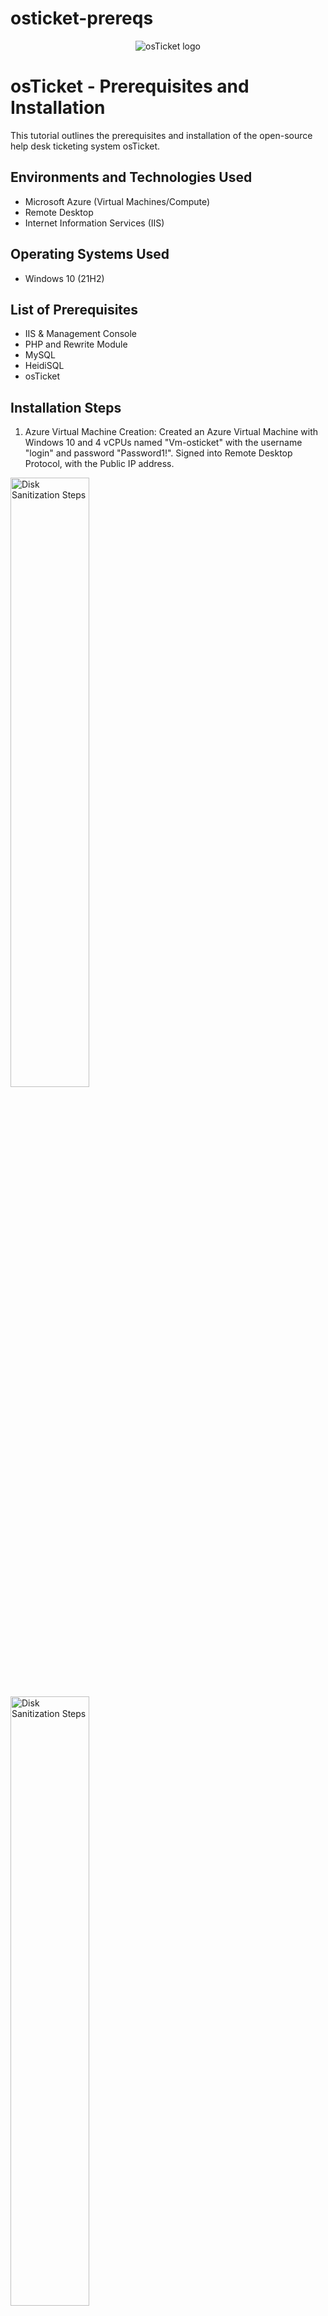 # osticket-prereqs
<p align="center">
<img src="https://i.imgur.com/Clzj7Xs.png" alt="osTicket logo"/>
</p>

<h1>osTicket - Prerequisites and Installation</h1>
This tutorial outlines the prerequisites and installation of the open-source help desk ticketing system osTicket.<br />

<h2>Environments and Technologies Used</h2>

- Microsoft Azure (Virtual Machines/Compute)
- Remote Desktop
- Internet Information Services (IIS)

<h2>Operating Systems Used </h2>

- Windows 10</b> (21H2)

<h2>List of Prerequisites</h2>

- IIS & Management Console
- PHP and Rewrite Module
- MySQL
- HeidiSQL
- osTicket

<h2>Installation Steps</h2>

1. Azure Virtual Machine Creation:
Created an Azure Virtual Machine with Windows 10 and 4 vCPUs named "Vm-osticket" with the username "login" and password "Password1!". Signed into Remote Desktop Protocol, with the Public IP address. 

<p>
<img src="https://imgur.com/qH00Yog.png" height="50%" width="50%" alt="Disk Sanitization Steps"/>
<img src="https://imgur.com/WzXohb7.png" height="50%" width="50%" alt="Disk Sanitization Steps"/>
</p>



2. Install/Enable IIS and Components:
Installed IIS in Windows with CGI, Common HTTP Features, and IIS Management Console enabled.
<br />
<p>
<img src="https://i.imgur.com/DJmEXEB.png" height="80%" width="80%" alt="Disk Sanitization Steps"/>
</p>

3. Install PHP Manager for IIS and Rewrite Module:
Downloaded and installed PHP Manager for IIS (PHPManagerForIIS_V1.5.0.msi) and the Rewrite Module (rewrite_amd64_en-US.msi).
<p>
<img src="https://i.imgur.com/DJmEXEB.png" height="80%" width="80%" alt="Disk Sanitization Steps"/>
</p>

5. Configure PHP:
Created the directory C:\PHP and downloaded PHP 7.3.8 (php-7.3.8-nts-Win32-VC15-x86.zip), then unzipped its contents into C:\PHP.
Installed VC_redist.x86.exe.
<p>
<img src="https://i.imgur.com/DJmEXEB.png" height="80%" width="80%" alt="Disk Sanitization Steps"/>
</p>

5. Install MySQL:
Downloaded and installed MySQL 5.5.62 (mysql-5.5.62-win32.msi) with the standard configuration and password "Password1".
<p>
<img src="https://i.imgur.com/DJmEXEB.png" height="80%" width="80%" alt="Disk Sanitization Steps"/>
</p>

6. Configure IIS and PHP:
Opened IIS as an admin, registered PHP within IIS, and reloaded IIS.
<p>
<img src="https://i.imgur.com/DJmEXEB.png" height="80%" width="80%" alt="Disk Sanitization Steps"/>
</p>

7. Install osTicket:
Downloaded osTicket from the installation files folder, extracted and copied the "upload" folder to c:\inetpub\wwwroot, then renamed it to "osTicket".
Reloaded IIS.
<p>
<img src="https://i.imgur.com/DJmEXEB.png" height="80%" width="80%" alt="Disk Sanitization Steps"/>
</p>

8. Enable PHP Extensions:
Enabled php_imap.dll, php_intl.dll, and php_opcache.dll in PHP Manager within IIS.
Refreshed the osTicket site in the browser.
<p>
<img src="https://i.imgur.com/DJmEXEB.png" height="80%" width="80%" alt="Disk Sanitization Steps"/>
</p>

9. Rename Configuration File and Set Permissions:
Renamed ost-sampleconfig.php to ost-config.php and set permissions to Everyone -> All.
<p>
<img src="https://i.imgur.com/DJmEXEB.png" height="80%" width="80%" alt="Disk Sanitization Steps"/>
</p>

10. Continue Setting up osTicket:
Continued setting up osTicket in the browser, configuring the helpdesk name and default email.
<p>
<img src="https://i.imgur.com/DJmEXEB.png" height="80%" width="80%" alt="Disk Sanitization Steps"/>
</p>

11. Install HeidiSQL and Create Database:
Downloaded and installed HeidiSQL, created a new session with root/Password1, connected to the session, and created a database called "osTicket".
<p>
<img src="https://i.imgur.com/DJmEXEB.png" height="80%" width="80%" alt="Disk Sanitization Steps"/>
</p>

12. Finish osTicket Setup:
Completed the osTicket setup in the browser, specifying the MySQL database, username, and password, then clicked "Install Now!".
<p>
<img src="https://i.imgur.com/DJmEXEB.png" height="80%" width="80%" alt="Disk Sanitization Steps"/>
</p>

13. Access osTicket:
Accessed the help desk login page at http://localhost/osTicket/scp/login.php.
<p>
<img src="https://i.imgur.com/DJmEXEB.png" height="80%" width="80%" alt="Disk Sanitization Steps"/>
</p>

14. Clean Up:
Deleted the setup folder and set permissions to "Read" only for ost-config.php.
Congratulations! The installation and setup of osTicket should be complete without errors.
